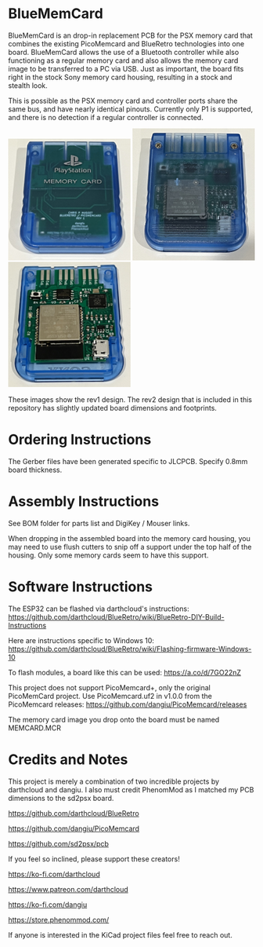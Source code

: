 # BlueMemCard

BlueMemCard is an drop-in replacement PCB for the PSX memory card that combines the existing PicoMemcard and BlueRetro technologies into one board. BlueMemCard allows the use of a Bluetooth controller while also functioning as a regular memory card and also allows the memory card image to be transferred to a PC via USB. Just as important, the board fits right in the stock Sony memory card housing, resulting in a stock and stealth look. 

This is possible as the PSX memory card and controller ports share the same bus, and have nearly identical pinouts. Currently only P1 is supported, and there is no detection if a regular controller is connected. 

<img src="./Images/top.jpeg" alt="Custom PCBs" width="250"> <img src="./Images/bottom.jpeg" alt="Custom PCBs" width="250"> 
<img src="./Images/board.jpeg" alt="Custom PCBs" width="250">

These images show the rev1 design. The rev2 design that is included in this repository has slightly updated board dimensions and footprints. 

# Ordering Instructions

The Gerber files have been generated specific to JLCPCB. Specify 0.8mm board thickness.

# Assembly Instructions

See BOM folder for parts list and DigiKey / Mouser links.

When dropping in the assembled board into the memory card housing, you may need to use flush cutters to snip off a support under the top half of the housing. Only some memory cards seem to have this support. 

# Software Instructions

The ESP32 can be flashed via darthcloud's instructions: https://github.com/darthcloud/BlueRetro/wiki/BlueRetro-DIY-Build-Instructions

Here are instructions specific to Windows 10: https://github.com/darthcloud/BlueRetro/wiki/Flashing-firmware-Windows-10

To flash modules, a board like this can be used: https://a.co/d/7GO22nZ 

This project does not support PicoMemcard+, only the original PicoMemCard project. Use PicoMemcard.uf2 in v1.0.0 from the PicoMemcard releases: https://github.com/dangiu/PicoMemcard/releases

The memory card image you drop onto the board must be named MEMCARD.MCR

# Credits and Notes

This project is merely a combination of two incredible projects by darthcloud and dangiu. I also must credit PhenomMod as I matched my PCB dimensions to the sd2psx board.

https://github.com/darthcloud/BlueRetro

https://github.com/dangiu/PicoMemcard

https://github.com/sd2psx/pcb 

If you feel so inclined, please support these creators!

https://ko-fi.com/darthcloud

https://www.patreon.com/darthcloud

https://ko-fi.com/dangiu

https://store.phenommod.com/

If anyone is interested in the KiCad project files feel free to reach out. 
